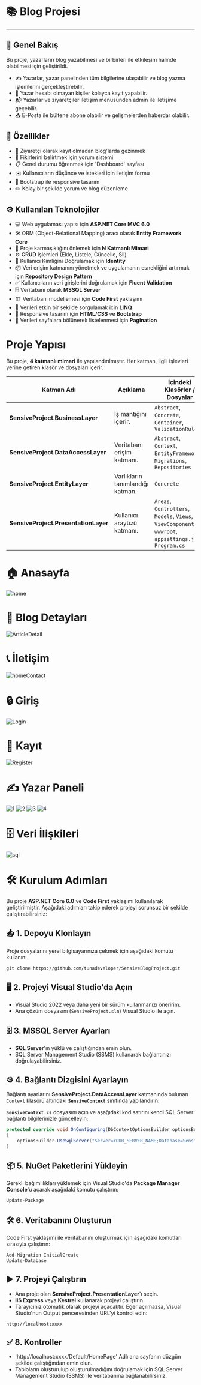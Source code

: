 # 📚 **Blog Projesi**

---

## 🌟 **Genel Bakış**

Bu proje, yazarların blog yazabilmesi ve birbirleri ile etkileşim halinde olabilmesi için geliştirildi.

- ✍️ Yazarlar, yazar panelinden tüm bilgilerine ulaşabilir ve blog yazma işlemlerini gerçekleştirebilir.
- 🔑 Yazar hesabı olmayan kişiler kolayca kayıt yapabilir.
- 📬 Yazarlar ve ziyaretçiler iletişim menüsünden admin ile iletişime geçebilir.
- 📥 E-Posta ile bültene abone olabilir ve gelişmelerden haberdar olabilir.


## 🚀 **Özellikler**

- 👀 Ziyaretçi olarak kayıt olmadan blog'larda gezinmek
- 💬 Fikirlerini belirtmek için yorum sistemi
- 📋 Genel durumu öğrenmek için 'Dashboard' sayfası
- ✉️ Kullanıcıların düşünce ve istekleri için iletişim formu
- 📱 Bootstrap ile responsive tasarım
- ✏️ Kolay bir şekilde yorum ve blog düzenleme


## ⚙️ **Kullanılan Teknolojiler**

- 💻 Web uygulaması yapısı için **ASP.NET Core MVC 6.0**
- 🛠️ ORM (Object-Relational Mapping) aracı olarak **Entity Framework Core**
- 📄 Proje karmaşıklığını önlemek için **N Katmanlı Mimari**
- ⚙️ **CRUD** işlemleri (Ekle, Listele, Güncelle, Sil)
- 🔑 Kullanıcı Kimliğini Doğrulamak için **Identity**
- 📦 Veri erişim katmanını yönetmek ve uygulamanın esnekliğini artırmak için **Repository Design Pattern**
- ✅ Kullanıcıların veri girişlerini doğrulamak için **Fluent Validation**
- 🗄️ Veritabanı olarak **MSSQL Server**
- 🏗️ Veritabanı modellemesi için **Code First** yaklaşımı
- 🔎 Verileri etkin bir şekilde sorgulamak için **LINQ**
- 🎨 Responsive tasarım için **HTML/CSS** ve **Bootstrap**
- 📑 Verileri sayfalara bölünerek listelenmesi için **Pagination**
  


# Proje Yapısı

Bu proje, **4 katmanlı mimari** ile yapılandırılmıştır. Her katman, ilgili işlevleri yerine getiren klasör ve dosyaları içerir.

| Katman Adı                      | Açıklama                       | İçindeki Klasörler / Dosyalar             |
|---------------------------------|--------------------------------|------------------------------------------|
| **SensiveProject.BusinessLayer** | İş mantığını içerir.           | `Abstract`, `Concrete`, `Container`, `ValidationRules` |
| **SensiveProject.DataAccessLayer** | Veritabanı erişim katmanı.     | `Abstract`, `Context`, `EntityFramework`, `Migrations`, `Repositories` |
| **SensiveProject.EntityLayer**   | Varlıkların tanımlandığı katman.| `Concrete` |
| **SensiveProject.PresentationLayer** | Kullanıcı arayüzü katmanı.    | `Areas`, `Controllers`, `Models`, `Views`, `ViewComponents`, `wwwroot`, `appsettings.json`, `Program.cs` |



# 🏠 **Anasayfa**
![home](https://github.com/user-attachments/assets/74f1abbb-bc37-46f9-800c-483d13e36f5e)


# 📝 **Blog Detayları**
![ArticleDetail](https://github.com/user-attachments/assets/05330871-b74b-466f-b16d-447f87b9b3cb)


# 📞 **İletişim**
![homeContact](https://github.com/user-attachments/assets/67400ebe-8b0a-47e5-906c-0ed168dda4d3)


# 🔒 **Giriş**
![Login](https://github.com/user-attachments/assets/698a01b0-d4ca-4908-9ff3-5e652515a5e6)


# 🔑 **Kayıt**
![Register](https://github.com/user-attachments/assets/87badb39-9f83-47be-8c81-bab90fca847b)



# ✍️ **Yazar Paneli**
![1](https://github.com/user-attachments/assets/9494ca18-fbd3-4300-b1d6-3988fccea308)
![2](https://github.com/user-attachments/assets/046de44e-cb3f-4d6b-91f5-7cbb269cbf13)
![3](https://github.com/user-attachments/assets/67087458-153b-446d-9e47-2bacb660f0e9)
![4](https://github.com/user-attachments/assets/0400313d-cd7f-401c-9864-d07bf347c0da)


# 🗄️ **Veri İlişkileri**
![sql](https://github.com/user-attachments/assets/aadb8543-5063-4d62-a863-403fdd568806)


# 🛠️ **Kurulum Adımları**

Bu proje **ASP.NET Core 6.0** ve **Code First** yaklaşımı kullanılarak geliştirilmiştir. Aşağıdaki adımları takip ederek projeyi sorunsuz bir şekilde çalıştırabilirsiniz:



## 📥 **1. Depoyu Klonlayın**  
Proje dosyalarını yerel bilgisayarınıza çekmek için aşağıdaki komutu kullanın:  

```
git clone https://github.com/tunadeveloper/SensiveBlogProject.git
```



## 🖥️ **2. Projeyi Visual Studio'da Açın**  
- Visual Studio 2022 veya daha yeni bir sürüm kullanmanızı öneririm.  
- Ana çözüm dosyasını (`SensiveProject.sln`) Visual Studio ile açın.



## 🗄️ **3. MSSQL Server Ayarları**  
- **SQL Server**'ın yüklü ve çalıştığından emin olun.  
- SQL Server Management Studio (SSMS) kullanarak bağlantınızı doğrulayabilirsiniz.



## ⚙️ **4. Bağlantı Dizgisini Ayarlayın**  
Bağlantı ayarlarını **SensiveProject.DataAccessLayer** katmanında bulunan `Context` klasörü altındaki **`SensiveContext`** sınıfında yapılandırın:

**`SensiveContext.cs`** dosyasını açın ve aşağıdaki kod satırını kendi SQL Server bağlantı bilgilerinizle güncelleyin:

```csharp
protected override void OnConfiguring(DbContextOptionsBuilder optionsBuilder)
{
    optionsBuilder.UseSqlServer("Server=YOUR_SERVER_NAME;Database=SensiveDB;Trusted_Connection=True;");
}
```


## 📦 **5. NuGet Paketlerini Yükleyin**  
Gerekli bağımlılıkları yüklemek için Visual Studio'da **Package Manager Console**'u açarak aşağıdaki komutu çalıştırın:

```bash
Update-Package
```



## 🛠️ **6. Veritabanını Oluşturun**  
Code First yaklaşımı ile veritabanını oluşturmak için aşağıdaki komutları sırasıyla çalıştırın:

```bash
Add-Migration InitialCreate
Update-Database
```



## ▶️ **7. Projeyi Çalıştırın**  
- Ana proje olan **SensiveProject.PresentationLayer**'ı seçin.  
- **IIS Express** veya **Kestrel** kullanarak projeyi çalıştırın.  
- Tarayıcınız otomatik olarak projeyi açacaktır. Eğer açılmazsa, Visual Studio'nun Output penceresinden URL'yi kontrol edin:

```http
http://localhost:xxxx
```
## ✅ **8. Kontroller**  
- 'http://localhost:xxxx/Default/HomePage' Adlı ana sayfanın düzgün şekilde çalıştığından emin olun.  
- Tabloların oluşturulup oluşturulmadığını doğrulamak için SQL Server Management Studio (SSMS) ile veritabanına bağlanabilirsiniz.

